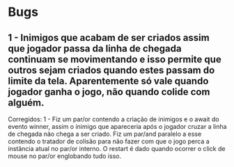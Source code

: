 # Bugs
1 - Inimigos que acabam de ser criados assim que jogador passa da linha de chegada continuam se movimentando e isso permite que outros sejam criados quando estes passam do limite da tela. Aparentemente só vale quando jogador ganha o jogo, não quando colide com alguém.
------------------
Corregidos:
1 - Fiz um par/or contendo a criação de inimigos e o await do evento winner, assim o inimigo que apareceria após o jogador cruzar a linha de chegada não chega a ser criado. Fiz um par/and paralelo a esse contendo o tratador de colisão para não fazer com que o jogo perca a instância atual no par/or interno. O restart é dado quando ocorrer o click de mouse no par/or englobando tudo isso.